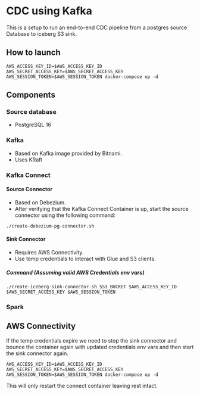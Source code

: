 # CDC using Kafka
This is a setup to run an end-to-end CDC pipeline from a postgres source Database to iceberg S3 sink.

## How to launch
```
AWS_ACCESS_KEY_ID=$AWS_ACCESS_KEY_ID AWS_SECRET_ACCESS_KEY=$AWS_SECRET_ACCESS_KEY AWS_SESSION_TOKEN=$AWS_SESSION_TOKEN docker-compose up -d
```

## Components
### Source database
- PostgreSQL 16

### Kafka 
- Based on Kafka image provided by Bitnami. 
- Uses KRaft

### Kafka Connect

#### Source Connector
- Based on Debezium.
- After verifying that the Kafka Connect Container is up, start the source connector using the following command:

```
./create-debezium-pg-connector.sh
```

#### Sink Connector
- Requires AWS Connectivity. 
- Use temp credentials to interact with Glue and S3 clients.

##### Command (Assuming valid AWS Credentials env vars)
```
./create-iceberg-sink-connector.sh $S3_BUCKET $AWS_ACCESS_KEY_ID $AWS_SECRET_ACCESS_KEY $AWS_SESSION_TOKEN
```

### Spark


## AWS Connectivity

If the temp credentials expire we need to stop the sink connector and bounce the container again with updated credentials env vars and then start the sink connector again.

```
AWS_ACCESS_KEY_ID=$AWS_ACCESS_KEY_ID AWS_SECRET_ACCESS_KEY=$AWS_SECRET_ACCESS_KEY AWS_SESSION_TOKEN=$AWS_SESSION_TOKEN docker-compose up -d
```

This will only restart the connect container leaving rest intact.

